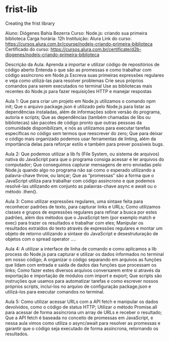 # frist-lib
Creating the frist library

Aluno: Diógenes Bahia Bezerra
Curso: Node.js: criando sua primeira biblioteca
Carga horária: 12h
Instituição: Alura
Link do curso: https://cursos.alura.com.br/course/nodejs-criando-primeira-biblioteca
Certificado do curso: https://cursos.alura.com.br/certificate/d2b-diogenes/nodejs-criando-primeira-biblioteca

Descrição da Aula:
    Aprenda a importar e utilizar código de repositórios de código aberto
    Entenda o que são as promessas e como trabalhar com código assíncrono em Node.js
    Escreva suas primeiras expressões regulares e veja como utilizá-las para resolver problemas
    Crie seus próprios comandos para serem executados no terminal
    Use as bibliotecas mais recentes do Node.js para fazer requisições HTTP e manejar respostas

Aula 1:
    Que para criar um projeto em Node.js utilizamos o comando npm init;
    Que o arquivo package.json é utilizado pelo Node.js para listar as dependências instaladas, além de informações sobre versão do programa, autoria e scripts;
    Que as dependências (também chamadas de libs ou bibliotecas) são pacotes de código pronto que outras pessoas da comunidade disponibilizam, e nós as utilizamos para executar tarefas específicas no código sem termos que reescrever do zero;
    Que para deixar o código mais organizado podemos usar ferramentas de linting, além da importância delas para reforçar estilo e também para prever possíveis bugs.

Aula 2:
    Que podemos utilizar a lib fs (File System, ou sistema de arquivos) nativa do JavaScript para que o programa consiga acessar e ler arquivos do computador;
    Que conseguimos capturar mensagens de erro enviadas pelo Node.js quando algo no programa não sai como o esperado utilizando a palavra-chave throw, ou lançar;
    Que as “promessas” são a forma que o JavaScript utiliza para trabalhar com código assíncrono e que podemos resolvê-las utilizando em conjunto as palavras-chave async e await ou o método .then().


Aula 3:
    Como utilizar expressões regulares, uma sintaxe feita para reconhecer padrões de texto, para capturar links e URLs;
    Como utilizamos classes e grupos de expressões regulares para refinar a busca por estes padrões, além dos métodos que o JavaScript tem (por exemplo match e exec) para trazer os resultados e trabalhar com eles;
    Manipular os resultados extraídos do texto através de expressões regulares e montar um objeto de retorno utilizando a sintaxe do JavaScript e desestruturação de objetos com o spread operator ....

Aula 4:
    A utilizar a interface de linha de comando e como aplicamos a lib process do Node.js para capturar e utilizar os dados informados no terminal em nosso código;
    A organizar o código separando em arquivos as funções que lidam com entrada e saída de dados das funções que processam os links;
    Como fazer estes diversos arquivos conversarem entre si através da exportação e importação de módulos com import e export;
    Que scripts são instruções que usamos para automatizar tarefas e como escrever nossos próprios scripts, incluí-los no arquivo de configuração package.json e utilizá-los para executar comandos no terminal.

Aula 5:
    Como utilizar acessar URLs com a API fetch e manipular os dados devolvidos, como o código de status HTTP;
    Utilizar o método Promise.all para acessar de forma assíncrona um array de URLs e receber o resultado;
    Que a API fetch é baseada no conceito de promessas em JavaScript, e nessa aula vimos como utiliza o async/await para resolver as promessas e garantir que o código seja executado de forma assíncrona, retornando os resultados.
